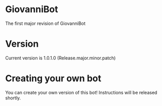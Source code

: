 # GiovanniBot
The first major revision of GiovanniBot

# Version

Current version is 1.0.1.0 (Release.major.minor.patch)

# Creating your own bot

You can create your own version of this bot! Instructions will be released shortly.
